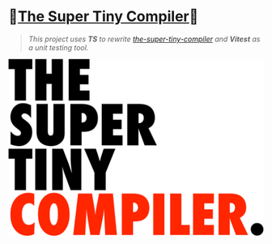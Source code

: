 # 🎉[The Super Tiny Compiler](https://github.com/raingrain/the-super-tiny-compiler)🎉

> *This project uses **TS** to rewrite [the-super-tiny-compiler](https://github.com/jamiebuilds/the-super-tiny-compiler) and **Vitest** as a unit testing tool.*

![image](./assets/images/the-super-tiny-compiler.png)
